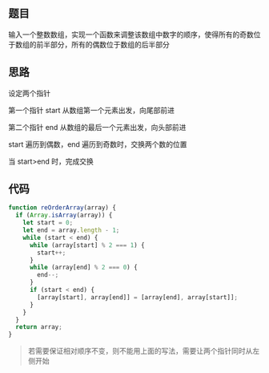 <!--
 * @Author: 朽木白
 * @Date: 2022-09-03 15:43:47
 * @LastEditors: 1547702880@qq.com
 * @LastEditTime: 2022-09-03 17:16:35
 * @Description:
-->

## 题目

输入一个整数数组，实现一个函数来调整该数组中数字的顺序，使得所有的奇数位于数组的前半部分，所有的偶数位于数组的后半部分

## 思路

设定两个指针

第一个指针 start 从数组第一个元素出发，向尾部前进

第二个指针 end 从数组的最后一个元素出发，向头部前进

start 遍历到偶数，end 遍历到奇数时，交换两个数的位置

当 start>end 时，完成交换

## 代码

```js
function reOrderArray(array) {
  if (Array.isArray(array)) {
    let start = 0;
    let end = array.length - 1;
    while (start < end) {
      while (array[start] % 2 === 1) {
        start++;
      }
      while (array[end] % 2 === 0) {
        end--;
      }
      if (start < end) {
        [array[start], array[end]] = [array[end], array[start]];
      }
    }
  }
  return array;
}
```

> 若需要保证相对顺序不变，则不能用上面的写法，需要让两个指针同时从左侧开始
